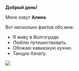 **Добрый день!**

Меня зовут **Алина**. 

Вот несколько фактов обо мне:

- Я живу в Волгограде.
- Люблю путешествовать.
- Обожаю кавказкую кухню.
- Танцую бачату. 

![](https://avatars.mds.yandex.net/get-shedevrum/12933433/img_1b9ca922311511ef8c1842204d5c793a/orig)